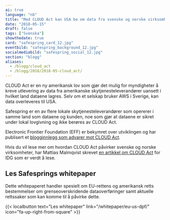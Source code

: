```yaml
---
ai: true
language: "nb"
title: "Med CLOUD Act kan USA be om data fra svenske og norske virksomheter"
date: "2018-05-15"
draft: false
tags: ["Svenska"]
showthedate: true
card: "safespring_card_12.jpg"
eventbild: "safespring_background_12.jpg"
socialmediabild: "safespring_social_12.jpg"
section: "blogg"
aliases:
  - /blogg/cloud_act
  - /blogg/2018/2018-05-cloud_act/
---
```


CLOUD Act er en ny amerikansk lov som gjør det mulig for myndigheter å kreve utlevering av data fra amerikanske skytjenesteleverandører uansett i hvilket land dataene lagres. Selv om et selskap bruker AWS i Sverige, kan data overleveres til USA.

Safespring er en av flere lokale skytjenesteleverandører som opererer i samme land som dataene og kunden, noe som gjør at dataene er sikret under lokal lovgivning og ikke berøres av CLOUD Act.

Electronic Frontier Foundation (EFF) er bekymret over utviklingen og har publisert et [blogginnlegg som advarer mot CLOUD Act][effcloudact].

Hvis du vil lese mer om hvordan CLOUD Act påvirker svenske og norske virksomheter, har Mattias Malmqvist skrevet [en artikkel om CLOUD Act][cloudact] for IDG som er verdt å lese.

<h2 id="testa-safespring">Les Safesprings whitepaper</h2>

Dette whitepaperet handler spesielt om EU-rettens og amerikansk retts bestemmelser om grenseoverskridende dataoverføringer samt aktuelle rettssaker som kan komme til å påvirke dette.

{{< localbutton text="Les whitepaper" link="/whitepaper/eu-us-dpf/" icon="fa-up-right-from-square" >}}

[cloudact]: http://bit.ly/2IdBiu0
[effcloudact]: https://www.eff.org/deeplinks/2018/04/us-cloud-act-and-eu-privacy-protection-race-bottom
